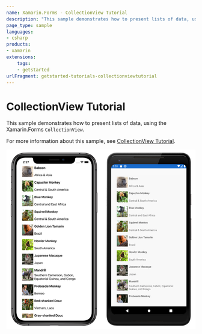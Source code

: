 ```yaml
---
name: Xamarin.Forms - CollectionView Tutorial
description: "This sample demonstrates how to present lists of data, using the Xamarin.Forms CollectionView (get started)"
page_type: sample
languages:
- csharp
products:
- xamarin
extensions:
    tags:
    - getstarted
urlFragment: getstarted-tutorials-collectionviewtutorial
---
```

# CollectionView Tutorial

This sample demonstrates how to present lists of data, using the Xamarin.Forms `CollectionView`.

For more information about this sample, see [CollectionView Tutorial](https://docs.microsoft.com/xamarin/get-started/tutorials/collectionview/).

![CollectionView Tutorial application screenshot](Screenshots/01All.png "CollectionView Tutorial application screenshot")
